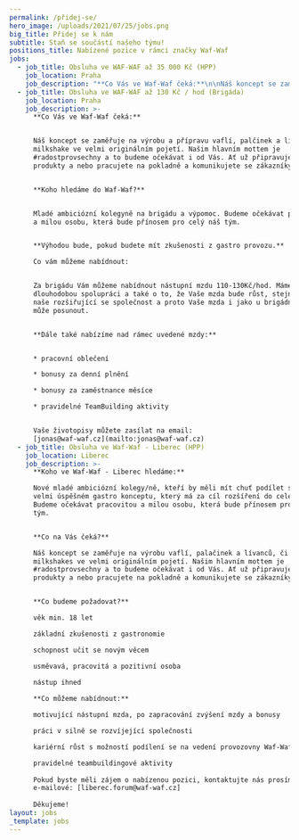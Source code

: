 ```yaml
---
permalink: /přidej-se/
hero_image: /uploads/2021/07/25/jobs.png
big_title: Přidej se k nám
subtitle: Staň se součástí našeho týmu!
positions_title: Nabízené pozice v rámci značky Waf-Waf
jobs:
  - job_title: Obsluha ve WAF-WAF až 35 000 Kč (HPP)
    job_location: Praha
    job_description: "**Co Vás ve Waf-Waf čeká:**\n\nNáš koncept se zaměřuje na výrobu vaflí, palčinek a lívanců či milkshake ve velmi originálním pojetí. Našim hlavním mottem je #radostprovsechny a to budeme očekávat i\_od Vás. Ať už připravujete naše produkty a nebo pracujete na pokladně a komunikujete se zákazníky.\n\n**Koho do Waf-Waf hledáme:**\n\nNové mladé ambiciózní kolegyně, které by měli mít chuť podílet se na velmi úspěšném gastro konceptu, který má za cíl rozšíření do celé ČR a EU. Budeme očekávat pracovitou a milou osobu, která bude přínosem pro celý náš\_tým.\n\nVýhodou bude, pokud budete mít zkušenosti z\_gastro provozu.\n\n**Co vám můžeme nabídnout**\n\nPři práci na HPP Vám můžeme nabídnout 30 000 kč\_– 35\_000Kč + bonusy za plnění. Máme zájem o\_dlouhodobou spolupráci a také o\_to, že Vaše mzda bude růst, stejně jako naše rozšiřující se společnost.\n\n**Dále také nabízíme:**\n\npracovní oblečení\n\nfinanční odměny za zaměstnance měsíce\n\nmožnosti MultiSport Card\n\nmožnost stravování z\_naší nabídky\n\nVaše životopisy můžete zasílat na email: [jonas@waf-waf.cz]()"
  - job_title: Obsluha ve WAF-WAF až 130 Kč / hod (Brigáda)
    job_location: Praha
    job_description: >-
      **Co Vás ve Waf-Waf čeká:**


      Náš koncept se zaměřuje na výrobu a přípravu vaflí, palčinek a lívanců či
      milkshake ve velmi originálním pojetí. Našim hlavním mottem je
      #radostprovsechny a to budeme očekávat i od Vás. Ať už připravujete naše
      produkty a nebo pracujete na pokladně a komunikujete se zákazníky.


      **Koho hledáme do Waf-Waf?**


      Mladé ambiciózní kolegyně na brigádu a výpomoc. Budeme očekávat pracovitou
      a milou osobu, která bude přínosem pro celý náš tým.


      **Výhodou bude, pokud budete mít zkušenosti z gastro provozu.**  

      Co vám můžeme nabídnout:


      Za brigádu Vám můžeme nabídnout nástupní mzdu 110-130Kč/hod. Máme zájem o
      dlouhodobou spolupráci a také o to, že Vaše mzda bude růst, stejně jako
      naše rozšiřující se společnost a proto Vaše mzda i jako u brigádníka se
      může posunout.


      **Dále také nabízíme nad rámec uvedené mzdy:**


      * pracovní oblečení

      * bonusy za denní plnění

      * bonusy za zaměstnance měsíce

      * pravidelné TeamBuilding aktivity


      Vaše životopisy můžete zasílat na email:
      [jonas@waf-waf.cz](mailto:jonas@waf-waf.cz)
  - job_title: Obsluha ve Waf-Waf - Liberec (HPP)
    job_location: Liberec
    job_description: >-
      **Koho ve Waf-Waf - Liberec hledáme:**   

      Nové mladé ambiciózní kolegy/ně, kteří by měli mít chuť podílet se na
      velmi úspěšném gastro konceptu, který má za cíl rozšíření do celé ČR a EU.
      Budeme očekávat pracovitou a milou osobu, která bude přínosem pro celý náš
      tým.


      **Co na Vás čeká?**   

      Náš koncept se zaměřuje na výrobu vaflí, palačinek a lívanců, či
      milkshakes ve velmi originálním pojetí. Našim hlavním mottem je
      #radostprovsechny a to budeme očekávat i od Vás. Ať už připravujete naše
      produkty a nebo pracujete na pokladně a komunikujete se zákazníky.


      **Co budeme požadovat?**   

      věk min. 18 let  

      základní zkušenosti z gastronomie  

      schopnost učit se novým věcem  

      usměvavá, pracovitá a pozitivní osoba  

      nástup ihned  
        
      **Co můžeme nabídnout:**   

      motivující nástupní mzda, po zapracování zvýšení mzdy a bonusy    

      práci v silně se rozvíjející společnosti  

      kariérní růst s možností podílení se na vedení provozovny Waf-Waf  

      pravidelné teambuildingové aktivity   
        
      Pokud byste měli zájem o nabízenou pozici, kontaktujte nás prosím na
      e-mailové: [liberec.forum@waf-waf.cz]
        
      Děkujeme!  
layout: jobs
_template: jobs
---
```


